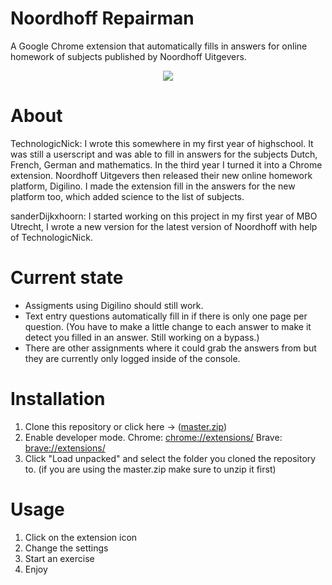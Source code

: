 # Noordhoff Repairman

A Google Chrome extension that automatically fills in answers for online homework of subjects published by Noordhoff Uitgevers.

<p align="center">
  <img src="https://user-images.githubusercontent.com/15117158/144047870-af685ac2-8b65-4cad-9bb2-41ce9442165a.png">
</p>

# About

TechnologicNick:
I wrote this somewhere in my first year of highschool. It was still a userscript and was able to fill in answers for the subjects Dutch, French, German and mathematics. In the third year I turned it into a Chrome extension. Noordhoff Uitgevers then released their new online homework platform, Digilino. I made the extension fill in the answers for the new platform too, which added science to the list of subjects.

sanderDijkxhoorn:
I started working on this project in my first year of MBO Utrecht, I wrote a new version for the latest version of Noordhoff with help of TechnologicNick.

# Current state

- Assigments using Digilino should still work.
- Text entry questions automatically fill in if there is only one page per question. (You have to make a little change to each answer to make it detect you filled in an answer. Still working on a bypass.)
- There are other assignments where it could grab the answers from but they are currently only logged inside of the console.

# Installation

1. Clone this repository or click here -> (<a href="https://github.com/sanderDijkxhoorn/NoordhoffRepairman/archive/refs/heads/main.zip" target="_blank">master.zip</a>)
2. Enable developer mode. Chrome: [chrome://extensions/](chrome://extensions/) Brave: [brave://extensions/](brave://extensions/)
3. Click "Load unpacked" and select the folder you cloned the repository to. (if you are using the master.zip make sure to unzip it first)

# Usage

1. Click on the extension icon
2. Change the settings
3. Start an exercise
4. Enjoy
